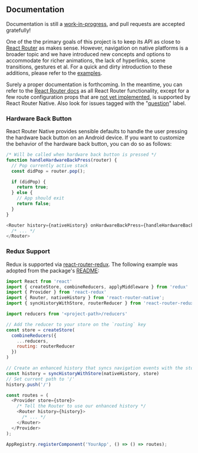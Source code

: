 ## Documentation

Documentation is still a [work-in-progress](https://github.com/jmurzy/react-router-native/issues), and pull requests are accepted gratefully!

One of the the primary goals of this project is to keep its API as close to [React Router](https://github.com/reactjs/react-router) as makes sense. However, navigation on native platforms is a broader topic and we have introduced new concepts and options to accommodate for richer animations, the lack of hyperlinks, scene transitions, gestures et al. For a quick and dirty introduction to these additions, please refer to the [examples](Examples.md).

Surely a proper documentation is forthcoming. In the meantime, you can refer to the [React Router docs](https://github.com/reactjs/react-router/tree/master/docs) as all React Router functionality, except for a few route configuration props that are [not yet implemented](https://github.com/jmurzy/react-router-native/blob/800622777e0dac89461e378d7e6d4e0d37872215/modules/Route.js#L31-L33), is supported by React Router Native. Also look for issues tagged with the "[question](https://github.com/jmurzy/react-router-native/issues?utf8=%E2%9C%93&q=label%3Aquestion%20)" label.

### Hardware Back Button

React Router Native provides sensible defaults to handle the user pressing the hardware back button on an Android device. If you want to customize the behavior of the hardware back button, you can do so as follows:

```js
/* Will be called when hardware back button is pressed */
function handleHardwareBackPress(router) {
  // Pop currently active stack
  const didPop = router.pop();

  if (didPop) {
    return true;
  } else {
    // App should exit
    return false;
  }
}

<Router history={nativeHistory} onHardwareBackPress={handleHardwareBackPress}>
  /* ... */
</Router>
```

### Redux Support

Redux is supported via [react-router-redux](https://github.com/reactjs/react-router-redux). The following example was adopted from the package's [README](https://github.com/reactjs/react-router-redux/blob/master/README.md):

```javascript
import React from 'react'
import { createStore, combineReducers, applyMiddleware } from 'redux'
import { Provider } from 'react-redux'
import { Router, nativeHistory } from 'react-router-native';
import { syncHistoryWithStore, routerReducer } from 'react-router-redux'

import reducers from '<project-path>/reducers'

// Add the reducer to your store on the `routing` key
const store = createStore(
  combineReducers({
    ...reducers,
    routing: routerReducer
  })
)

// Create an enhanced history that syncs navigation events with the store
const history = syncHistoryWithStore(nativeHistory, store)
// Set current path to '/'
history.push('/')

const routes = (
  <Provider store={store}>
    /* Tell the Router to use our enhanced history */
    <Router history={history}>
      /* ... */
    </Router>
  </Provider>
);

AppRegistry.registerComponent('YourApp', () => () => routes);
```
